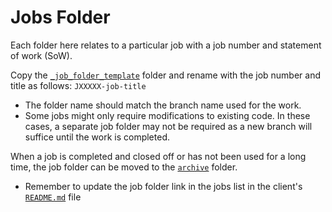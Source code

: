 # Jobs Folder

Each folder here relates to a particular job with a job number and statement of work (SoW).

Copy the [`_job_folder_template`](./_job_folder_template) folder and rename with the job number and title as follows: `JXXXXX-job-title`
 - The folder name should match the branch name used for the work. 
 - Some jobs might only require modifications to existing code. In these cases, a separate job folder may not be required as a new branch will suffice until the work is completed.

When a job is completed and closed off or has not been used for a long time, the job folder can be moved to the [`archive`](./archive) folder.
 - Remember to update the job folder link in the jobs list in the client's [`README.md`](../../master/README.md#jobs) file
